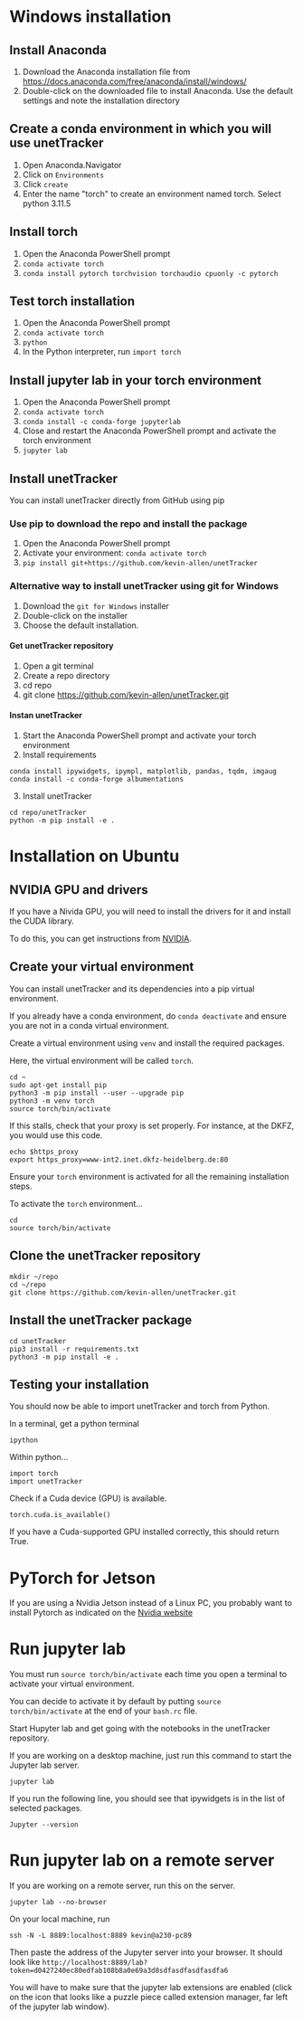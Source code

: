# Windows installation

## Install Anaconda

1. Download the Anaconda installation file from https://docs.anaconda.com/free/anaconda/install/windows/
2. Double-click on the downloaded file to install Anaconda. Use the default settings and note the installation directory

## Create a conda environment in which you will use unetTracker

1. Open Anaconda.Navigator
2. Click on `Environments`
3. Click `create`
4. Enter the name "torch" to create an environment named torch. Select python 3.11.5

## Install torch

1. Open the Anaconda PowerShell prompt
2. `conda activate torch`
3. `conda install pytorch torchvision torchaudio cpuonly -c pytorch`

## Test torch installation
1. Open the Anaconda PowerShell prompt
2. `conda activate torch`
3. `python`
4. In the Python interpreter, run `import torch`

## Install jupyter lab in your torch environment
1. Open the Anaconda PowerShell prompt
2. `conda activate torch`
3. `conda install -c conda-forge jupyterlab`
4. Close and restart the Anaconda PowerShell prompt and activate the torch environment
5. `jupyter lab`

## Install unetTracker

You can install unetTracker directly from GitHub using pip

### Use pip to download the repo and install the package
1. Open the Anaconda PowerShell prompt
2. Activate your environment: `conda activate torch`
1. `pip install git+https://github.com/kevin-allen/unetTracker`


### Alternative way to install unetTracker using git for Windows

1. Download the `git for Windows` installer
2. Double-click on the installer
3. Choose the default installation.

#### Get unetTracker repository

1. Open a git terminal
2. Create a repo directory
3. cd repo
4. git clone https://github.com/kevin-allen/unetTracker.git


#### Instan unetTracker

1. Start the Anaconda PowerShell prompt and activate your torch environment
2. Install requirements
```
conda install ipywidgets, ipympl, matplotlib, pandas, tqdm, imgaug
conda install -c conda-forge albumentations
```
3. Install unetTracker
```
cd repo/unetTracker
python -m pip install -e .
```



# Installation on Ubuntu


## NVIDIA GPU and drivers

If you have a Nivida GPU, you will need to install the drivers for it and install the CUDA library.

To do this, you can get instructions from [NVIDIA](https://docs.nvidia.com/datacenter/tesla/tesla-installation-notes/index.html).

## Create your virtual environment

You can install unetTracker and its dependencies into a pip virtual environment. 

If you already have a conda environment, do `conda deactivate` and ensure you are not in a conda virtual environment.

Create a virtual environment using `venv` and install the required packages.

Here, the virtual environment will be called `torch`.

```
cd ~
sudo apt-get install pip
python3 -m pip install --user --upgrade pip
python3 -m venv torch
source torch/bin/activate
```

If this stalls, check that your proxy is set properly. For instance, at the DKFZ, you would use this code.

```
echo $https_proxy
export https_proxy=www-int2.inet.dkfz-heidelberg.de:80
```

Ensure your `torch` environment is activated for all the remaining installation steps.

To activate the `torch` environment...
```
cd 
source torch/bin/activate
```

## Clone the unetTracker repository

```
mkdir ~/repo
cd ~/repo
git clone https://github.com/kevin-allen/unetTracker.git
```

## Install the unetTracker package

```
cd unetTracker
pip3 install -r requirements.txt 
python3 -m pip install -e .
```

## Testing your installation

You should now be able to import unetTracker and torch from Python.

In a terminal, get a python terminal
```
ipython
```

Within python...

```
import torch
import unetTracker
```

Check if a Cuda device (GPU) is available.

```
torch.cuda.is_available()
```

If you have a Cuda-supported GPU installed correctly, this should return True.


# PyTorch for Jetson

If you are using a Nvidia Jetson instead of a Linux PC, you probably want to install Pytorch as indicated on the [Nvidia website](https://forums.developer.nvidia.com/t/pytorch-for-jetson/72048)


# Run jupyter lab


You must run `source torch/bin/activate` each time you open a terminal to activate your virtual environment. 

You can decide to activate it by default by putting `source torch/bin/activate` at the end of your `bash.rc` file.

Start Hupyter lab and get going with the notebooks in the unetTracker repository.

If you are working on a desktop machine, just run this command to start the Jupyter lab server.

```
jupyter lab
```

If you run the following line, you should see that ipywidgets is in the list of selected packages.

```
Jupyter --version
```



# Run jupyter lab on a remote server

If you are working on a remote server, run this on the server.

```
jupyter lab --no-browser
```

On your local machine, run

```
ssh -N -L 8889:localhost:8889 kevin@a230-pc89
```

Then paste the address of the Jupyter server into your browser. It should look like `http://localhost:8889/lab?token=d0427240ec80edfab108b8a0e69a3d8sdfasdfasdfasdfa6`


You will have to make sure that the jupyter lab extensions are enabled (click on the icon that looks like a puzzle piece called extension manager, far left of the jupyter lab window).

